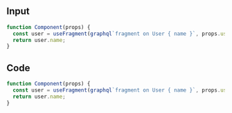 
## Input

```javascript
function Component(props) {
  const user = useFragment(graphql`fragment on User { name }`, props.user);
  return user.name;
}

```

## Code

```javascript
function Component(props) {
  const user = useFragment(graphql`fragment on User { name }`, props.user);
  return user.name;
}

```
      